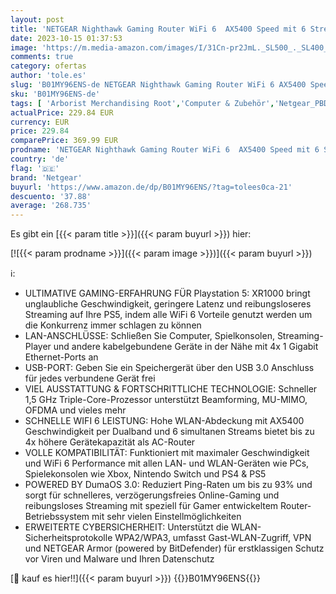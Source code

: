 ```yaml
---
layout: post
title: 'NETGEAR Nighthawk Gaming Router WiFi 6  AX5400 Speed mit 6 Streams  Pro Gaming WLAN Router mit DumaOS 3.0  verzögerungsfreie Verbindungen  XR1000 '
date: 2023-10-15 01:37:53
image: 'https://m.media-amazon.com/images/I/31Cn-pr2JmL._SL500_._SL400_.jpg'
comments: true
category: ofertas
author: 'tole.es'
slug: 'B01MY96ENS-de NETGEAR Nighthawk Gaming Router WiFi 6 AX5400 Speed mit 6...'
sku: 'B01MY96ENS-de'
tags: [ 'Arborist Merchandising Root','Computer & Zubehör','Netgear_PBDD','Netzwerkgeräte','Router','Routers gaming','Self Service','Special Features Stores','a4cbee59-f823-40fe-831a-7de64f655f6f_0','a4cbee59-f823-40fe-831a-7de64f655f6f_501','a4cbee59-f823-40fe-831a-7de64f655f6f_7401','netgear','🇩🇪', ]
actualPrice: 229.84 EUR
currency: EUR
price: 229.84
comparePrice: 369.99 EUR
prodname: 'NETGEAR Nighthawk Gaming Router WiFi 6  AX5400 Speed mit 6 Streams  Pro Gaming WLAN Router mit DumaOS 3.0  verzögerungsfreie Verbindungen  XR1000 '
country: 'de'
flag: '🇩🇪'
brand: 'Netgear'
buyurl: 'https://www.amazon.de/dp/B01MY96ENS/?tag=tolees0ca-21'
descuento: '37.88'
average: '268.735'
---
```


Es gibt ein [{{< param title >}}]({{< param buyurl >}}) hier:

[![{{< param prodname >}}]({{< param image >}})]({{< param buyurl >}})

ℹ️:

- ULTIMATIVE GAMING-ERFAHRUNG FÜR Playstation 5: XR1000 bringt unglaubliche Geschwindigkeit, geringere Latenz und reibungsloseres Streaming auf Ihre PS5, indem alle WiFi 6 Vorteile genutzt werden um die Konkurrenz immer schlagen zu können
- LAN-ANSCHLÜSSE: Schließen Sie Computer, Spielkonsolen, Streaming-Player und andere kabelgebundene Geräte in der Nähe mit 4x 1 Gigabit Ethernet-Ports an
- USB-PORT: Geben Sie ein Speichergerät über den USB 3.0 Anschluss für jedes verbundene Gerät frei
- VIEL AUSSTATTUNG & FORTSCHRITTLICHE TECHNOLOGIE: Schneller 1,5 GHz Triple-Core-Prozessor unterstützt Beamforming, MU-MIMO, OFDMA und vieles mehr
- SCHNELLE WIFI 6 LEISTUNG: Hohe WLAN-Abdeckung mit AX5400 Geschwindigkeit per Dualband und 6 simultanen Streams bietet bis zu 4x höhere Gerätekapazität als AC-Router
- VOLLE KOMPATIBILITÄT: Funktioniert mit maximaler Geschwindigkeit und WiFi 6 Performance mit allen LAN- und WLAN-Geräten wie PCs, Spielekonsolen wie Xbox, Nintendo Switch und PS4 & PS5
- POWERED BY DumaOS 3.0: Reduziert Ping-Raten um bis zu 93% und sorgt für schnelleres, verzögerungsfreies Online-Gaming und reibungsloses Streaming mit speziell für Gamer entwickeltem Router-Betriebssystem mit sehr vielen Einstellmöglichkeiten
- ERWEITERTE CYBERSICHERHEIT: Unterstützt die WLAN-Sicherheitsprotokolle WPA2/WPA3, umfasst Gast-WLAN-Zugriff, VPN und NETGEAR Armor (powered by BitDefender) für erstklassigen Schutz vor Viren und Malware und Ihren Datenschutz

[🛒 kauf es hier!!]({{< param buyurl >}})
{{<world>}}B01MY96ENS{{</world>}}
